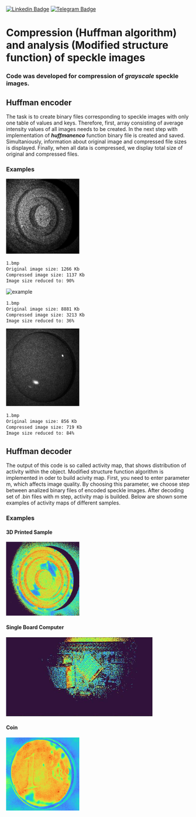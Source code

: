 [![Linkedin Badge](https://img.shields.io/badge/LinkedIn-0077B5?style=for-the-badge&logo=linkedin&logoColor=white)](https://www.linkedin.com/in/mikhail-levchenko/)
[![Telegram Badge](https://img.shields.io/badge/Telegram-2CA5E0?style=for-the-badge&logo=telegram&logoColor=white)](https://t.me/z9nit)



# Compression (Huffman algorithm) and analysis (Modified structure function) of speckle images 
### Code was developed for compression of **_grayscale_** speckle images. 
## Huffman encoder
The task is to create binary files corresponding to speckle images with only one table of values and keys. Therefore, first, array consisting of average intensity values  of all images needs to be created. In the next step with implementation of **_huffmanenco_** function binary file is created and saved. Simultaniously, information about original image and compressed file sizes is displayed. Finally, when all data is compressed, we  display total size of original and compressed files.
### Examples


<img src="/images/example%201.bmp" alt="example" width="200"/>

```console
1.bmp
Original image size: 1266 Kb
Compressed image size: 1137 Kb
Image size reduced to: 90% 
```


<img src="/images/example%202.bmp" alt="example" width="400"/>

```console
1.bmp
Original image size: 8881 Kb
Compressed image size: 3213 Kb
Image size reduced to: 36% 
```

<img src="/images/example%203.bmp" alt="example" width="200"/>

```console
1.bmp
Original image size: 856 Kb
Compressed image size: 719 Kb
Image size reduced to: 84% 
```
  


## Huffman decoder
The output of this code is so called activity map, that shows distribution of activity within the object. Modified structure function algorithm is implemented in oder to build acivity map. First, you need to enter parameter m, which affects image quality. By choosing this parameter, we choose step between analized binary files of encoded speckle images. After decoding set of .bin files with m step, activity map is builded. Below are shown some examples of activity maps of different samples.

### Examples 


#### 3D Printed Sample
<img src="/images/output1.png" alt="example" width="200"/>

#### Single Board Computer
<img src="/images/output2.png" alt="example" width="400"/>

#### Coin
<img src="/images/output3.png" alt="example" width="200"/>
